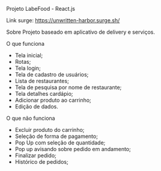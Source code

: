 

Projeto LabeFood - React.js

Link surge: https://unwritten-harbor.surge.sh/

Sobre
Projeto baseado em aplicativo de delivery e serviços.

O que funciona
- Tela inicial;
- Rotas;
- Tela login;
- Tela de cadastro de usuários;
- Lista de restaurantes;
- Tela de pesquisa por nome de restaurante;
- Tela detalhes cardápio;
- Adicionar produto ao carrinho;
- Edição de dados.

O que não funciona
- Excluir produto do carrinho;
- Seleção de forma de pagamento;
- Pop Up com seleção de quantidade;
- Pop up avisando sobre pedido em andamento;
- Finalizar pedido;
- Histórico de pedidos;


